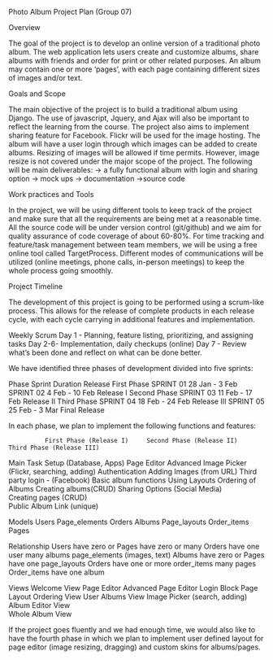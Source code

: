 Photo Album Project Plan (Group 07)

Overview

The goal of the project is to develop an online version of a traditional photo album. The web application lets users
create and customize albums, share albums with friends and order for print or other related purposes. An album may
contain one or more ‘pages’, with each page containing different sizes of images and/or text.

Goals and Scope

The main objective of the project is to build a traditional album using Django. The use of javascript, Jquery, and 
Ajax will also be important to reflect the learning from the course. The project also aims to implement sharing feature
for Facebook. Flickr will be used for the image hosting. The album will have a user login through which  images can be 
added to create albums. Resizing of images will be allowed if time permits. However, image resize is not covered under
the major scope of the project.  The following will be main deliverables:
  -> a fully functional album with login and sharing option
  -> mock ups
  -> documentation
  ->source code 
  
Work practices and Tools

In the project, we will be using different tools to keep track of the project and make sure that all the requirements 
are being met at a reasonable time. All the source code will be under version control (git/github) and we aim for 
quality assurance of code coverage of about 60-80%. For time tracking and feature/task management between team members, 
we will be using a free online tool called TargetProcess. Different modes of communications will be utilized (online 
meetings, phone calls, in-person meetings) to keep the whole process going smoothly.


Project Timeline

The development of this project is going to be performed using a scrum-like process. This allows for the release of 
complete products in each release cycle, with each cycle carrying in additional features and implementation. 

Weekly Scrum
Day 1 - Planning, feature listing, prioritizing, and assigning tasks
Day 2-6- Implementation, daily checkups (online)
Day 7 - Review what’s been done and reflect on what can be done better.

We have identified three phases of development divided into five sprints:

Phase         Sprint        Duration        Release
First Phase   SPRINT 01	    28 Jan - 3 Feb	
              SPRINT 02	    4 Feb - 10 Feb	Release I
Second Phase	SPRINT 03	    11 Feb - 17 Feb	Release II
Third Phase	  SPRINT 04	    18 Feb - 24 Feb	Release III
              SPRINT 05	25 Feb - 3 Mar	Final Release

In each phase, we plan to implement the following functions and features:

              First Phase (Release I)     Second Phase (Release II)       Third Phase (Release III)
Main Task     Setup (Database, Apps)	    Page Editor	                    Advanced Image Picker (Flickr, searching, adding)
              Authentication            	Adding Images (from URL)	      Third party login - (Facebook)
              Basic album functions	      Using Layouts	                  Ordering of Albums
              Creating albums(CRUD)       Sharing Options (Social Media)	
              Creating pages (CRUD)		
              Public Album Link (unique)		

Models	      Users	                      Page_elements	                  Orders
              Albums	                    Page_layouts	                  Order_items
              Pages		

Relationship	Users have zero or          Pages have zero or many         Orders have one user
              many albums		              page_elements (images, text)
              Albums have zero or         Pages have one page_layouts     Orders have one or more order_items
              many pages	            	                                 
                                                                          Order_items have one album
                                                                          
Views	        Welcome View	              Page Editor	                    Advanced Page Editor
              Login Block	                Page Layout	                    Ordering View
              User Albums View		        Image Picker (search, adding)
              Album Editor View		
              Whole Album View		


If the project goes fluently and we had enough time, we would also like to have the fourth phase in which 
we plan to implement user defined layout for page editor (image resizing, dragging) and custom skins for albums/pages.



